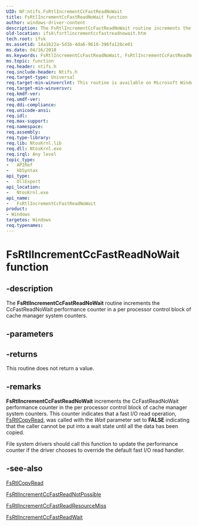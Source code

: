 ```yaml
---
UID: NF:ntifs.FsRtlIncrementCcFastReadNoWait
title: FsRtlIncrementCcFastReadNoWait function
author: windows-driver-content
description: The FsRtlIncrementCcFastReadNoWait routine increments the CcFastReadNoWait performance counter in a per processor control block of cache manager system counters.
old-location: ifsk\fsrtlincrementccfastreadnowait.htm
tech.root: ifsk
ms.assetid: 14a1b22a-5d1b-4da6-9610-396fa128ce01
ms.date: 04/16/2018
ms.keywords: FsRtlIncrementCcFastReadNoWait, FsRtlIncrementCcFastReadNoWait routine [Installable File System Drivers], fsrtlref_f72704ce-84b6-4201-a727-b97fd70accfd.xml, ifsk.fsrtlincrementccfastreadnowait, ntifs/FsRtlIncrementCcFastReadNoWait
ms.topic: function
req.header: ntifs.h
req.include-header: Ntifs.h
req.target-type: Universal
req.target-min-winverclnt: This routine is available on Microsoft Windows XP and later.
req.target-min-winversvr: 
req.kmdf-ver: 
req.umdf-ver: 
req.ddi-compliance: 
req.unicode-ansi: 
req.idl: 
req.max-support: 
req.namespace: 
req.assembly: 
req.type-library: 
req.lib: NtosKrnl.lib
req.dll: NtosKrnl.exe
req.irql: Any level
topic_type:
-	APIRef
-	kbSyntax
api_type:
-	DllExport
api_location:
-	NtosKrnl.exe
api_name:
-	FsRtlIncrementCcFastReadNoWait
product:
- Windows
targetos: Windows
req.typenames: 
---
```


# FsRtlIncrementCcFastReadNoWait function


## -description


The <b>FsRtlIncrementCcFastReadNoWait</b> routine increments the CcFastReadNoWait performance counter in a per processor control block of cache manager system counters.


## -parameters








## -returns



This routine does not return a value.




## -remarks



<b>FsRtlIncrementCcFastReadNoWait</b> increments the CcFastReadNoWait performance counter in the per processor control block of cache manager system counters. This counter indicates that a fast I/O read operation, <a href="https://msdn.microsoft.com/library/windows/hardware/ff545791">FsRtlCopyRead</a>, was called with the <i>Wait</i> parameter set to <b>FALSE</b> indicating that the caller cannot be put into a wait state until all the data has been copied.

File system drivers should call this function to update the performance counter if the driver chooses to override the default fast I/O read handler.




## -see-also




<a href="https://msdn.microsoft.com/library/windows/hardware/ff545791">FsRtlCopyRead</a>



<a href="https://msdn.microsoft.com/library/windows/hardware/ff546078">FsRtlIncrementCcFastReadNotPossible</a>



<a href="https://msdn.microsoft.com/library/windows/hardware/ff546091">FsRtlIncrementCcFastReadResourceMiss</a>



<a href="https://msdn.microsoft.com/library/windows/hardware/ff546096">FsRtlIncrementCcFastReadWait</a>
 

 

